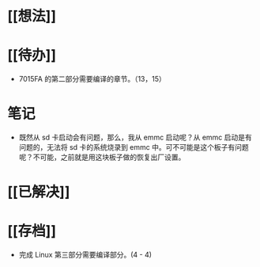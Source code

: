# [[想法]]

# [[待办]]
- 7015FA 的第二部分需要编译的章节。（13，15）
# 笔记
- 既然从 sd 卡启动会有问题，那么，我从 emmc 启动呢？从 emmc 启动是有问题的，无法将 sd 卡的系统烧录到 emmc 中。可不可能是这个板子有问题呢？不可能，之前就是用这块板子做的恢复出厂设置。
# [[已解决]]

# [[存档]]
- 完成 Linux 第三部分需要编译部分。(4 - 4)
